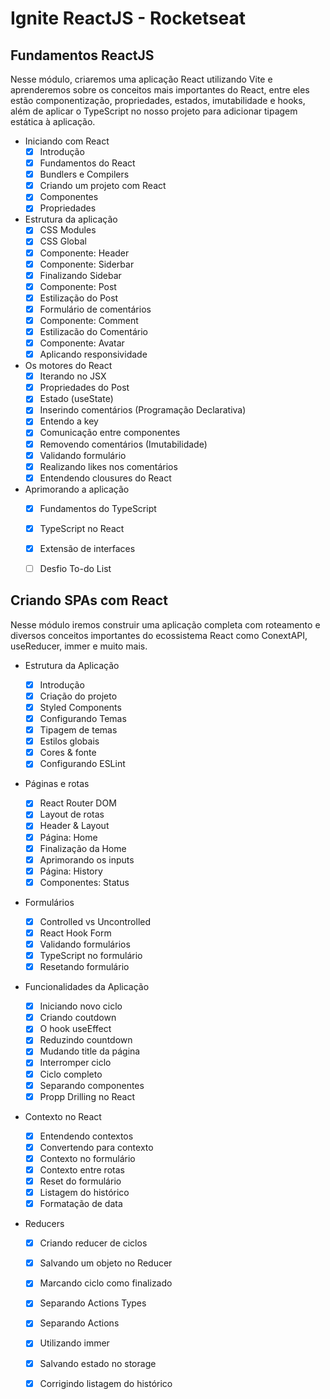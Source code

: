 # Ignite ReactJS - Rocketseat

## Fundamentos ReactJS
  Nesse módulo, criaremos uma aplicação React utilizando Vite e aprenderemos sobre os conceitos mais importantes do React, entre eles estão componentização, propriedades, estados, imutabilidade e hooks, além de aplicar o TypeScript no nosso projeto para adicionar tipagem estática à aplicação.
  * Iniciando com React
    - [x] Introdução
    - [x] Fundamentos do React
    - [x] Bundlers e Compilers
    - [x] Criando um projeto com React
    - [x] Componentes
    - [x] Propriedades
    
  * Estrutura da aplicação
    - [x] CSS Modules
    - [x] CSS Global
    - [x] Componente: Header
    - [x] Componente: Siderbar
    - [x] Finalizando Sidebar
    - [x] Componente: Post
    - [x] Estilização do Post
    - [x] Formulário de comentários
    - [x] Componente: Comment
    - [x] Estilizacão do Comentário
    - [x] Componente: Avatar
    - [x] Aplicando responsividade
  
  * Os motores do React
    - [x] Iterando no JSX
    - [x] Propriedades do Post
    - [x] Estado (useState)
    - [x] Inserindo comentários (Programação Declarativa)
    - [x] Entendo a key
    - [x] Comunicação entre componentes
    - [x] Removendo comentários (Imutabilidade)
    - [x] Validando formulário
    - [x] Realizando likes nos comentários
    - [x] Entendendo clousures do React
    
  * Aprimorando a aplicação
    - [x] Fundamentos do TypeScript
    - [x] TypeScript no React
    - [x] Extensão de interfaces
    
    - [ ] Desfio To-do List

## Criando SPAs com React
  Nesse módulo iremos construir uma aplicação completa com roteamento e diversos conceitos importantes do ecossistema React como ConextAPI, useReducer, immer e muito mais.
  * Estrutura da Aplicação
    - [x] Introdução
    - [x] Criação do projeto
    - [x] Styled Components
    - [x] Configurando Temas
    - [x] Tipagem de temas
    - [x] Estilos globais
    - [x] Cores & fonte
    - [x] Configurando ESLint
    
  * Páginas e rotas
    - [x] React Router DOM
    - [x] Layout de rotas
    - [x] Header & Layout
    - [x] Página: Home
    - [x] Finalização da Home
    - [x] Aprimorando os inputs
    - [x] Página: History
    - [x] Componentes: Status

  * Formulários
    - [x] Controlled vs Uncontrolled
    - [x] React Hook Form
    - [x] Validando formulários
    - [x] TypeScript no formulário
    - [x] Resetando formulário

  * Funcionalidades da Aplicação
    - [x] Iniciando novo ciclo
    - [x] Criando coutdown
    - [x] O hook useEffect
    - [x] Reduzindo countdown
    - [x] Mudando title da página
    - [x] Interromper ciclo
    - [x] Ciclo completo
    - [x] Separando componentes
    - [x] Propp Drilling no React
   
  * Contexto no React
  
    - [x] Entendendo contextos
    - [x] Convertendo para contexto
    - [x] Contexto no formulário
    - [x] Contexto entre rotas
    - [x] Reset do formulário
    - [x] Listagem do histórico 
    - [x] Formatação de data
    
   * Reducers
  
      - [x] Criando reducer de ciclos
      - [x] Salvando um objeto no Reducer
      - [x] Marcando ciclo como finalizado 
      - [x] Separando Actions Types
      - [x] Separando Actions 
      - [x] Utilizando immer
      - [x] Salvando estado no storage
      - [x] Corrigindo listagem do histórico

